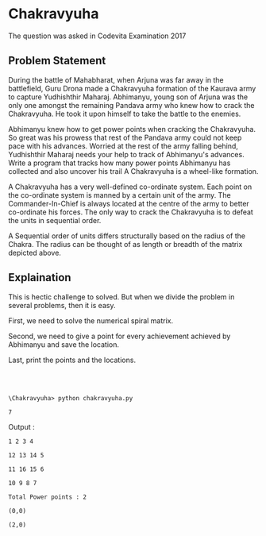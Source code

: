 # Chakravyuha

The question was asked in Codevita Examination 2017

## Problem Statement

During the battle of Mahabharat, when Arjuna was far away in the battlefield, Guru Drona made a Chakravyuha formation of the Kaurava army to capture Yudhishthir Maharaj. Abhimanyu, young son of Arjuna was the only one amongst the remaining Pandava army who knew how to crack the Chakravyuha. He took it upon himself to take the battle to the enemies.

Abhimanyu knew how to get power points when cracking the Chakravyuha. So great was his prowess that rest of the Pandava army could not keep pace with his advances. Worried at the rest of the army falling behind, Yudhishthir Maharaj needs your help to track of Abhimanyu's advances. Write a program that tracks how many power points Abhimanyu has collected and also uncover his trail A Chakravyuha is a wheel-like formation.

A Chakravyuha has a very well-defined co-ordinate system. Each point on the co-ordinate system is manned by a certain unit of the army. The Commander-In-Chief is always located at the centre of the army to better co-ordinate his forces. The only way to crack the Chakravyuha is to defeat the units in sequential order. 

A Sequential order of units differs structurally based on the radius of the Chakra. The radius can be thought of as length or breadth of the matrix depicted above.

## Explaination

This is hectic challenge to solved. But when we divide the problem in several problems, then it is easy.

First, we need to solve the numerical spiral matrix.

Second, we need to give a point for every achievement achieved by Abhimanyu and save the location.

Last, print the points and the locations.

<br />
<br />

```\Chakravyuha> python chakravyuha.py```

```7```

Output :

```1 2 3 4```

```12 13 14 5```

```11 16 15 6```

```10 9 8 7```

```Total Power points : 2```

```(0,0)```

```(2,0)```
